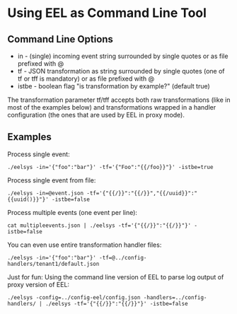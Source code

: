 # Using EEL as Command Line Tool

## Command Line Options

* in - (single) incoming event string surrounded by single quotes or as file prefixed with @
* tf - JSON transformation as string surrounded by single quotes (one of tf or tff is mandatory) or as file prefixed with @
* istbe - boolean flag "is transformation by example?" (default true)

The transformation parameter tf/tff accepts both raw transformations (like in most of the examples below)
and transformations wrapped in a handler configuration (the ones that are used by EEL in proxy mode).

## Examples

Process single event:

```
./eelsys -in='{"foo":"bar"}' -tf='{"Foo":"{{/foo}}"}' -istbe=true
```

Process single event from file:

```
./eelsys -in=@event.json -tf='{"{{/}}":"{{/}}","{{/uuid}}":"{{uuid()}}"}' -istbe=false
```

Process multiple events (one event per line):

```
cat multipleevents.json | ./eelsys -tf='{"{{/}}":"{{/}}"}' -istbe=false
```

You can even use entire transformation handler files:

```
./eelsys -in='{"foo":"bar"}' -tf=@../config-handlers/tenant1/default.json
```

Just for fun: Using the command line version of EEL to parse log output of proxy version of EEL:

```
./eelsys -config=../config-eel/config.json -handlers=../config-handlers/ | ./eelsys -tf='{"{{/}}":"{{/}}"}' -istbe=false
``` 